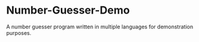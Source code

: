# Number-Guesser-Demo
A number guesser program written in multiple languages for demonstration purposes.
